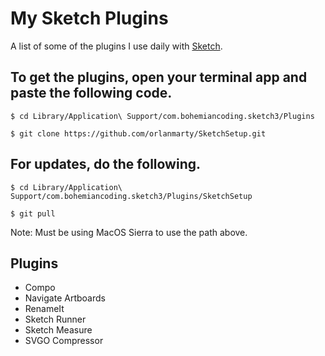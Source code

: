 # My Sketch Plugins

A list of some of the plugins I use daily with [Sketch](https://www.sketchapp.com).

## To get the plugins, open your terminal app and paste the following code.

	$ cd Library/Application\ Support/com.bohemiancoding.sketch3/Plugins
	
	$ git clone https://github.com/orlanmarty/SketchSetup.git	

## For updates, do the following.

	$ cd Library/Application\ Support/com.bohemiancoding.sketch3/Plugins/SketchSetup
	
	$ git pull	

Note: Must be using MacOS Sierra to use the path above.

## Plugins

- Compo
- Navigate Artboards
- RenameIt
- Sketch Runner
- Sketch Measure
- SVGO Compressor
